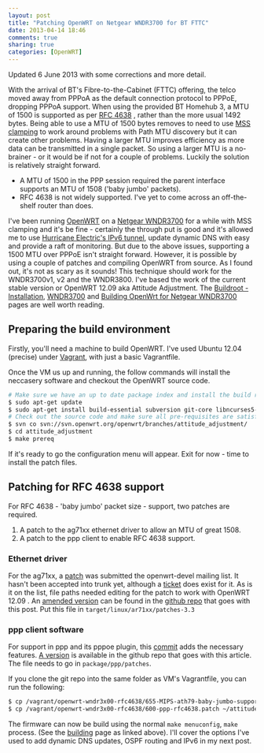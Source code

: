 ```yaml
---
layout: post
title: "Patching OpenWRT on Netgear WNDR3700 for BT FTTC"
date: 2013-04-14 18:46
comments: true
sharing: true
categories: [OpenWRT]
---
```

Updated 6 June 2013 with some corrections and more detail.

With the arrival of BT's Fibre-to-the-Cabinet (FTTC) offering, the telco moved away from PPPoA as the default connection protocol to PPPoE, dropping PPPoA support. When using the provided BT Homehub 3, a MTU of 1500 is supported as per [RFC 4638](https://tools.ietf.org/html/rfc4638)
, rather than the more usual 1492 bytes. Being able to use a MTU of 1500 bytes removes to need to use [MSS clamping](http://lartc.org/howto/lartc.cookbook.mtu-mss.html) to work around problems with Path MTU discovery but it can create other problems. Having a larger MTU improves efficiency as more data can be transmitted in a single packet. So using a larger MTU is a no-brainer - or it would be if not for a couple of problems. Luckily the solution is relatively straight forward.

<!-- more -->

* A MTU of 1500 in the PPP session required the parent interface supports an MTU of 1508 ('baby jumbo' packets).
* RFC 4638 is not widely supported. I've yet to come across an off-the-shelf router than does.

I've been running [OpenWRT](https://openwrt.org/) on a [Netgear WNDR3700](http://www.netgear.co.uk/home/products/wirelessrouters/high-performance/WNDR3700.aspx) for a while with MSS clamping and it's be fine  - certainly the through put is good and it's allowed me to use [Hurricane Electric's IPv6 tunnel](http://ipv6.he.net/), update dynamic DNS with easy and provide a raft of monitoring. But due to the above issues, supporting a 1500 MTU over PPPoE isn't straight forward. However, it is possible by using a couple of patches and compiling OpenWRT from source. As I found out, it's not as scary as it sounds! This technique should work for the WNDR3700v1, v2 and the WNDR3800. I've based the work of the current stable version or OpenWRT 12.09 aka Attitude Adjustment. The [Buildroot - Installation](http://wiki.openwrt.org/doc/howto/buildroot.exigence), [WNDR3700](http://wiki.openwrt.org/toh/netgear/wndr3700) and [Building OpenWrt for Netgear WNDR3700](http://wiki.openwrt.org/doc/howtobuild/build.wndr3700) pages are well worth reading.

Preparing the build environment
-------------------------------

Firstly, you'll need a machine to build OpenWRT. I've used Ubuntu 12.04 (precise) under [Vagrant](http://vagrantup.com), with just a basic Vagrantfile.

Once the VM us up and running, the follow commands will install the neccasery software and checkout the OpenWRT source code. 

``` sh
# Make sure we have an up to date package index and install the build requirements
$ sudo apt-get update
$ sudo apt-get install build-essential subversion git-core libncurses5-dev zlib1g-dev gawk flex quilt libssl-dev xsltproc libxml-parser-perl
# Check out the source code and make sure all pre-requisites are satisfied.
$ svn co svn://svn.openwrt.org/openwrt/branches/attitude_adjustment/
$ cd attitude_adjustment
$ make prereq
```

If it's ready to go the configuration menu will appear. Exit for now - time to install the patch files.

Patching for RFC 4638 support
-----------------------------

For RFC 4638 - 'baby jumbo' packet size - support, two patches are required. 

1. A patch to the ag71xx ethernet driver to allow an MTU of great 1508.
2. A patch to the ppp client to enable RFC 4638 support.

### Ethernet driver

For the ag71xx, a [patch](https://lists.openwrt.org/pipermail/openwrt-devel/2012-June/015782.html) was submitted the openwrt-devel mailing list. It hasn't been accepted into trunk yet, although a [ticket](https://dev.openwrt.org/ticket/11347) does exist for it. As is it on the list, file paths needed editing for the patch to work with OpenWRT 12.09 . An [amended version](https://raw.github.com/mattwillsh/openwrt-wndr3x00-rfc4638/master/655-MIPS-ath79-baby-jumbo-support.patch) can be found in the [github repo](https://github.com/mattwillsh/openwrt-wndr3x00-rfc4638) that goes with this post.  Put this file in ```target/linux/ar71xx/patches-3.3```

### ppp client software

For support in ppp and its pppoe plugin, this [commit](http://git.ozlabs.org/?p=ppp.git;a=commit;h=fd1dcdf758418f040da3ed801ab001b5e46854e7) adds the necessary features. [A version](https://raw.github.com/mattwillsh/openwrt-wndr3x00-rfc4638/master/600-ppp-rfc4638.patch) is available in the github repo that goes with this article. The file needs to go in ```package/ppp/patches```.

If you clone the git repo into the same folder as VM's Vagrantfile, you can run the following:

``` sh
$ cp /vagrant/openwrt-wndr3x00-rfc4638/655-MIPS-ath79-baby-jumbo-support.patch ~/attitude_adjustment/target/linux/ar71xx/patches-3.3/
$ cp /vagrant/openwrt-wndr3x00-rfc4638/600-ppp-rfc4638.patch ~/attitude_adjustment/package/ppp/patches/
```

The firmware can now be build using the normal ```make menuconfig```, ```make``` process. (See the [building](http://wiki.openwrt.org/doc/howtobuild/build.wndr3700) page  as linked above).  I'll cover the options I've used to add dynamic DNS updates, OSPF routing and IPv6 in my next post.

